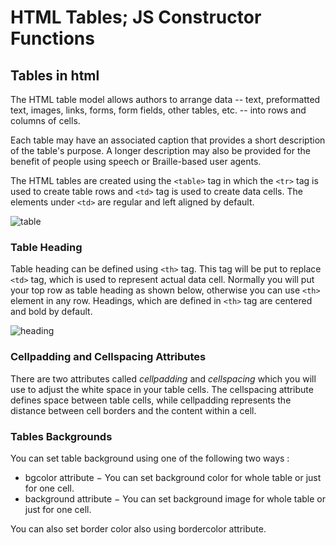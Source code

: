 # HTML Tables; JS Constructor Functions  


## Tables in html ##  


The HTML table model allows authors to arrange data -- text, preformatted text, images, links, forms, form fields, other tables, etc. -- into rows and columns of cells.

Each table may have an associated caption that provides a short description of the table's purpose. A longer description may also be provided for the benefit of people using speech or Braille-based user agents.

The HTML tables are created using the `<table>` tag in which the `<tr>` tag is used to create table rows and `<td>` tag is used to create data cells. The elements under `<td>` are regular and left aligned by default.  

![table](https://flaviocopes.com/html-tables/no-styling.png)

### Table Heading ###  


Table heading can be defined using `<th>` tag. This tag will be put to replace `<td>` tag, which is used to represent actual data cell. Normally you will put your top row as table heading as shown below, otherwise you can use `<th>` element in any row. Headings, which are defined in `<th>` tag are centered and bold by default.  

![heading](https://ictacademy.com.ng/wp-content/uploads/2017/10/HTML-Table-Structure.png)

### Cellpadding and Cellspacing Attributes ###  

There are two attributes called *cellpadding* and *cellspacing* which you will use to adjust the white space in your table cells. The cellspacing attribute defines space between table cells, while cellpadding represents the distance between cell borders and the content within a cell.  


### Tables Backgrounds ###  

You can set table background using one of the following two ways :

* bgcolor attribute − You can set background color for whole table or just for one cell.
* background attribute − You can set background image for whole table or just for one cell.

You can also set border color also using bordercolor attribute.